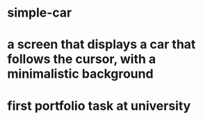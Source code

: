 # simple-car
# a screen that displays a car that follows the cursor, with a minimalistic background
# first portfolio task at university
